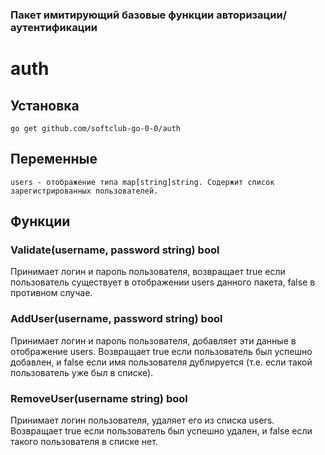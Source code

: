 ### Пакет имитирующий базовые функции авторизации/аутентификации

# auth

## Установка

    go get github.com/softclub-go-0-0/auth

## Переменные

    users - отображение типа map[string]string. Содержит список зарегистрированных пользователей.

## Функции

### Validate(username, password string) bool

Принимает логин и пароль пользователя, возвращает true если пользователь существует в отображении users данного пакета, false в противном случае.

### AddUser(username, password string) bool

Принимает логин и пароль пользователя, добавляет эти данные в отображение users. Возвращает true если пользователь был успешно добавлен, и false если имя пользователя дублируется (т.е. если такой пользователь уже был в списке).

### RemoveUser(username string) bool

Принимает логин пользователя, удаляет его из списка users. Возвращает true если пользователь был успешно удален, и false если такого пользователя в списке нет.